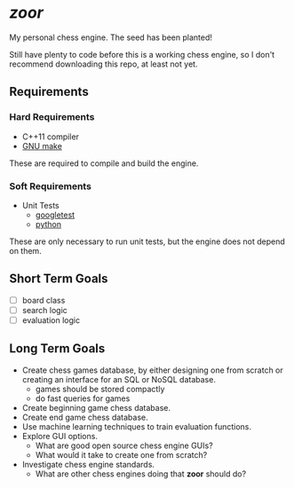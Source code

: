 # *zoor*

My personal chess engine. The seed has been planted!

Still have plenty to code before this is a working chess engine, so I don't recommend
downloading this repo, at least not yet.

## Requirements

### Hard Requirements

* C++11 compiler
* [GNU make](https://www.gnu.org/software/make/)

These are required to compile and build the engine.

### Soft Requirements

* Unit Tests
  * [googletest](https://github.com/google/googletest)
  * [python](https://www.python.org/)

These are only necessary to run unit tests, but the engine does not depend on them.

## Short Term Goals

* [ ] board class
* [ ] search logic
* [ ] evaluation logic

## Long Term Goals

* Create chess games database, by either designing one from scratch or creating an
  interface for an SQL or NoSQL database.
  * games should be stored compactly
  * do fast queries for games
* Create beginning game chess database.
* Create end game chess database.
* Use machine learning techniques to train evaluation functions.
* Explore GUI options.
  * What are good open source chess engine GUIs?
  * What would it take to create one from scratch?
* Investigate chess engine standards.
  * What are other chess engines doing that **zoor** should do?

